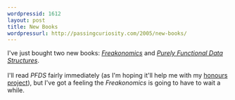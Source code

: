 ```yaml
---
wordpressid: 1612
layout: post
title: New Books
wordpressurl: http://passingcuriosity.com/2005/new-books/
---
```

I've just bought two new books: <a href="http://www.freakonomics.com/" style="font-style: italic;">Freakonomics</a> and <a href="http://www.cambridge.org/aus/catalogue/catalogue.asp?isbn=0521663504" style="font-style: italic;">Purely Functional Data Structures</a>.<br /><br />I'll read <span style="font-style: italic;">PFDS</span> fairly immediately (as I'm hoping it'll help me with my <a href="http://labelledtableaux.blogspot.com/">honours project</a>), but I've got a feeling the <span style="font-style: italic;">Freakonomics</span> is going to have to wait a while.
